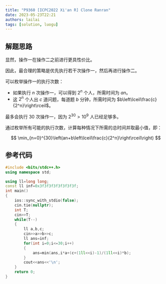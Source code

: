 ```yaml
---
title: "P9360 [ICPC2022 Xi'an R] Clone Ranran"
date: 2023-05-23T22:21
authors: lailai
tags: [solution, luogu]
---
```


<Solution pid="P9360" aid="0xsau2a4" />

<!-- truncate -->

## 解题思路

显然，操作一在操作二之前进行更具性价比。

因此，最合理的策略是优先执行若干次操作一，然后再进行操作二。

可以枚举操作一的执行次数：

- 如果执行 $n$ 次操作一，可以得到 $2^n$ 个人，所需时间为 $an$。
- 这 $2^n$ 个人出 $c$ 道问题，每道题 $b$ 分钟，所需时间为 $b\left\lceil\frac{c}{2^n}\right\rceil$。

最多会执行 $30$ 次操作一，因为 $2^{30}>10^9$ 人已经足够多。

通过枚举所有可能的执行次数，计算每种情况下所需的总时间并取最小值，即：

$$
\min_{n=0}^{30}\left(an+b\left\lceil\frac{c}{2^n}\right\rceil\right)
$$

## 参考代码

```cpp
#include <bits/stdc++.h>
using namespace std;

using ll=long long;
const ll inf=0x3f3f3f3f3f3f3f3f;
int main()
{
	ios::sync_with_stdio(false);
	cin.tie(nullptr);
	int T;
	cin>>T;
	while(T--)
	{
		ll a,b,c;
		cin>>a>>b>>c;
		ll ans=inf;
		for(int i=0;i<=30;i++)
		{
			ans=min(ans,i*a+(c+(1ll<<i)-1)/(1ll<<i)*b);
		}
		cout<<ans<<'\n';
	}
	return 0;
}
```
